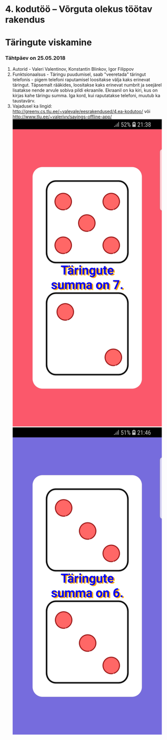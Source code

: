 # 4. kodutöö – Võrguta olekus töötav rakendus

# Täringute viskamine

### Tähtpäev on 25.05.2018

1. Autorid - Valeri Valentinov, Konstantin Blinkov, Igor Filippov
2. Funktsionaalsus - Täringu puudumisel, saab "veeretada" täringut telefonis - pigem telefoni raputamisel 
loositakse välja kaks erinevat täringut. Täpsemalt rääkides, loositakse kaks erinevat numbrit ja seejärel lisatakse nende arvule sobiva pildi ekraanile.
Ekraanil on ka kiri, kus on kirjas kahe täringu summa. Iga kord, kui raputatakse telefoni, muutub ka taustavärv.
3. Vajadusel ka lingid: http://greeny.cs.tlu.ee/~valevale/eesrakendused/4.ea-kodutoo/
või http://www.tlu.ee/~valerivv/sayings-offline-app/
![alt text](images1/test_1.jpg "Esimene vise")
![alt text](images1/test_2.jpg "Teine vise")